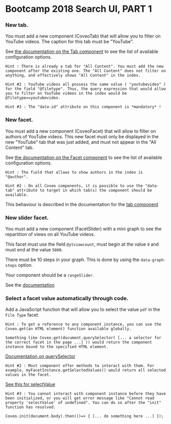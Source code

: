 # Bootcamp 2018 Search UI, PART 1

### New tab.

You must add a new component (CoveoTab) that will allow you to filter on YouTube videos. The caption for this tab must be "YouTube".

See [the documentation on the Tab component](https://coveo.github.io/search-ui/components/tab.html#options.expression) to see the list of available configuration options.

    Hint : There is already a tab for "All Content". You must add the new component after the existing one. The "All Content" does not filter on anything, and effectively shows "All Content" in the index.

    Hint #2 : YouTube videos all possess the same value ( "youtubevideo" ) for the field "@filetype". Thus, the query expression that would allow you to filter on YouTube videos in the index would be @filetype==youtubevideo.
    
    Hint #3 : The "data-id" attribute on this component is *mandatory* !

### New facet.

You must add a new component (CoveoFacet) that will allow to filter on authors of YouTube videos. This new facet must only be displayed in the new "YouTube" tab that was just added, and must not appear in the "All Content" tab.

See [the documentation on the Facet component](https://coveo.github.io/search-ui/components/facet.html) to see the list of available configuration options.

    Hint : The field that allows to show authors in the index is "@author".
    
    Hint #2 : On all Coveo components, it is possible to use the "data-tab" attribute to target in which tab(s) the component should be available.

This behaviour is described in the documentation for the [tab component](https://coveo.github.io/search-ui/components/tab.html)
        
### New slider facet.

You must add a new component (FacetSlider) with a mini graph to see the repartition of views on all YouTube videos. 

This facet must use the field `@ytviewcount`, must begin at the value `0` and must end at the value `5000`.

There must be 10 steps in your graph. This is done by using the `data-graph-steps` option.

Your component should be a `rangeSlider`.

See the [documentation](https://coveo.github.io/search-ui/components/facetslider.html)
    
### Select a facet value automatically through code.

Add a JavaScript function that will allow you to select the value `pdf` in the `File Type` facet.

    Hint : To get a reference to any component instance, you can use the Coveo.get(an HTML element) function available globally. 
    
    Something like Coveo.get(document.querySelector( [... a selector for the correct facet in the page ...] )) would return the component instance bound to the specified HTML element.

[Documentation on querySelector](https://developer.mozilla.org/en-US/docs/Web/API/Document/querySelector)

    Hint #2 : Most component offer methods to interact with them. For example, myFacetInstance.getSelectedValues() would return all selected values in the facet.

[See this for selectValue](https://coveo.github.io/search-ui/components/facet.html#selectvalue)

    Hint #3 : You cannot interact with component instance before they have been initialized, or you will get error message like "Cannot read property 'selectValue' of undefined". You can do so after the "init" function has resolved. 
    
    Coveo.init(document.body).then(()=> { [... do something here ...] });